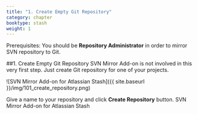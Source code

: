 ```yaml
---
title: "1. Create Empty Git Repository"
category: chapter
booktype: stash
weight: 1
---
```

Prerequisites: You should be **Repository Administrator** in order to mirror SVN repository to Git.

##1. Create Empty Git Repository
SVN Mirror Add-on is not involved in this very first step. Just create Git repository for one of your projects.

![SVN Mirror Add-on for Atlassian Stash]({{ site.baseurl }}/img/101_create_repository.png)

Give a name to your repository and click **Create Repository** button.
SVN Mirror Add-on for Atlassian Stash
